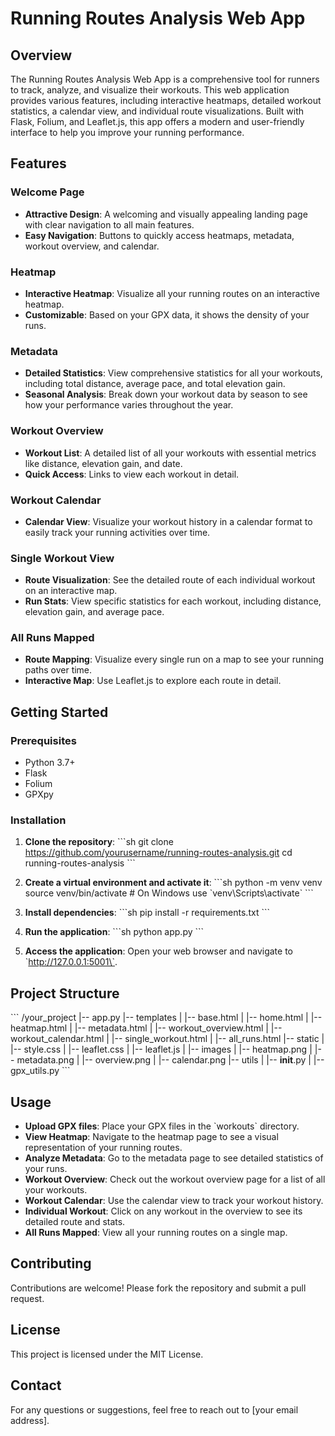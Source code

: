 # Running Routes Analysis Web App

## Overview

The Running Routes Analysis Web App is a comprehensive tool for runners to track, analyze, and visualize their workouts. This web application provides various features, including interactive heatmaps, detailed workout statistics, a calendar view, and individual route visualizations. Built with Flask, Folium, and Leaflet.js, this app offers a modern and user-friendly interface to help you improve your running performance.

## Features

### Welcome Page
- **Attractive Design**: A welcoming and visually appealing landing page with clear navigation to all main features.
- **Easy Navigation**: Buttons to quickly access heatmaps, metadata, workout overview, and calendar.

### Heatmap
- **Interactive Heatmap**: Visualize all your running routes on an interactive heatmap.
- **Customizable**: Based on your GPX data, it shows the density of your runs.

### Metadata
- **Detailed Statistics**: View comprehensive statistics for all your workouts, including total distance, average pace, and total elevation gain.
- **Seasonal Analysis**: Break down your workout data by season to see how your performance varies throughout the year.

### Workout Overview
- **Workout List**: A detailed list of all your workouts with essential metrics like distance, elevation gain, and date.
- **Quick Access**: Links to view each workout in detail.

### Workout Calendar
- **Calendar View**: Visualize your workout history in a calendar format to easily track your running activities over time.

### Single Workout View
- **Route Visualization**: See the detailed route of each individual workout on an interactive map.
- **Run Stats**: View specific statistics for each workout, including distance, elevation gain, and average pace.

### All Runs Mapped
- **Route Mapping**: Visualize every single run on a map to see your running paths over time.
- **Interactive Map**: Use Leaflet.js to explore each route in detail.

## Getting Started

### Prerequisites
- Python 3.7+
- Flask
- Folium
- GPXpy

### Installation
1. **Clone the repository**:
    \`\`\`sh
    git clone https://github.com/yourusername/running-routes-analysis.git
    cd running-routes-analysis
    \`\`\`

2. **Create a virtual environment and activate it**:
    \`\`\`sh
    python -m venv venv
    source venv/bin/activate  # On Windows use \`venv\Scripts\activate\`
    \`\`\`

3. **Install dependencies**:
    \`\`\`sh
    pip install -r requirements.txt
    \`\`\`

4. **Run the application**:
    \`\`\`sh
    python app.py
    \`\`\`

5. **Access the application**:
    Open your web browser and navigate to \`http://127.0.0.1:5001\`.

## Project Structure
\`\`\`
/your_project
|-- app.py
|-- templates
|   |-- base.html
|   |-- home.html
|   |-- heatmap.html
|   |-- metadata.html
|   |-- workout_overview.html
|   |-- workout_calendar.html
|   |-- single_workout.html
|   |-- all_runs.html
|-- static
|   |-- style.css
|   |-- leaflet.css
|   |-- leaflet.js
|   |-- images
|       |-- heatmap.png
|       |-- metadata.png
|       |-- overview.png
|       |-- calendar.png
|-- utils
|   |-- __init__.py
|   |-- gpx_utils.py
\`\`\`

## Usage
- **Upload GPX files**: Place your GPX files in the \`workouts\` directory.
- **View Heatmap**: Navigate to the heatmap page to see a visual representation of your running routes.
- **Analyze Metadata**: Go to the metadata page to see detailed statistics of your runs.
- **Workout Overview**: Check out the workout overview page for a list of all your workouts.
- **Workout Calendar**: Use the calendar view to track your workout history.
- **Individual Workout**: Click on any workout in the overview to see its detailed route and stats.
- **All Runs Mapped**: View all your running routes on a single map.

## Contributing
Contributions are welcome! Please fork the repository and submit a pull request.

## License
This project is licensed under the MIT License.

## Contact
For any questions or suggestions, feel free to reach out to [your email address].
